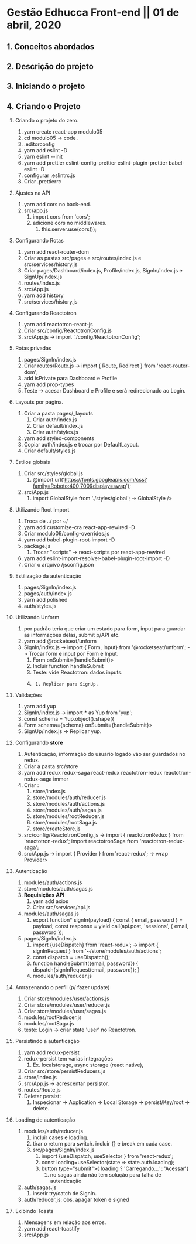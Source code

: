 # Gestão Edhucca Front-end || 01 de abril, 2020

##  1.  Conceitos abordados

##  2.  Descrição do projeto

##  3.  Iniciando o projeto

##  4.  Criando o Projeto

1.  Criando o projeto do zero.
    1.  yarn create react-app modulo05
    2.  cd modulo05 -> code .
    3.  .editorconfig
    4.  yarn add eslint -D
    5.  yarn eslint --init
    6.  yarn add prettier eslint-config-prettier eslint-plugin-prettier babel-eslint -D
    7.  configurar .eslintrc.js
    8.  Criar .prettierrc

2.  Ajustes na API
    1.  yarn add cors no back-end.
    2.  src/app.js
        1.  import cors from 'cors';
        2.  adicione cors no middlewares.
            1.  this.server.use(cors());

3.  Configurando Rotas
    1.  yarn add react-router-dom
    2.  Criar as pastas src/pages e src/routes/index.js e src/services/history.js
    3.  Criar pages/Dashboard/index.js, Profile/index.js, SignIn/index.js e SignUp/index.js
    4.  routes/index.js
    5.  src/App.js
    6.  yarn add history
    7.  src/services/history.js

4.  Configurando Reactotron
    1.  yarn add reactotron-react-js
    2.  Criar src/config/ReactotronConfig.js
    3.  src/App.js -> import './config/ReactotronConfig';

5.  Rotas privadas
    1.  pages/SignIn/index.js
    2.  Criar routes/Route.js -> import { Route, Redirect } from 'react-router-dom';
    3.  add isPrivate para Dashboard e Profile
    4.  yarn add prop-types
    5.  Teste -> acesar Dashboard e Profile e será redirecionado ao Login.

6.  Layouts por página.
    1.  Criar a pasta pages/_layouts
        1.  Criar auth/index.js
        2.  Criar default/index.js
        3.  Criar auth/styles.js
    2.  yarn add styled-components
    3.  Copiar auth/index.js e trocar por DefaultLayout.
    4.  Criar default/styles.js

7.  Estilos globais
    1.  Criar src/styles/global.js
        1.  @import url('https://fonts.googleapis.com/css?family=Roboto:400,700&display=swap');
    2.  src/App.js
        1.  import GlobalStyle from './styles/global'; -> GlobalStyle />

8.  Utilizando Root Import
    1.  Troca de ../ por ~/
    2.  yarn add customize-cra react-app-rewired -D
    3.  Criar modulo09/config-overrides.js
    4.  yarn add babel-plugin-root-import -D
    5.  package.js
        1.  Trocar "scripts" -> react-scripts por react-app-rewired
    6.  yarn add eslint-import-resolver-babel-plugin-root-import -D
    7.  Criar o arquivo /jsconfig.json

9.  Estilização da autenticação
    1.  pages/SignIn/index.js
    2.  pages/auth/index.js
    3.  yarn add polished
    4.  auth/styles.js

10. Utilizando Unform
    1.  por padrão teria que criar um estado para form, input para guardar as informações delas, submit p/API etc.
    2.  yarn add @rocketseat/unform
    3.  SignIn/index.js -> import { Form, Input} from '@rocketseat/unform'; -> Trocar form e input por Form e Input.
        1.  Form onSubmit={handleSubmit}>
        2.  Incluir function handleSubmit
        3.  Teste: vide Reactotron: dados inputs.
        4.  	1. Replicar para SignUp.

11. Validações
    1.  yarn add yup
    2.  SignIn/index.js -> import * as Yup from 'yup';
    3.  const schema = Yup.object().shape({
    4.  Form schema={schema} onSubmit={handleSubmit}>
    5.  SignUp/index.js -> Replicar yup.

12. Configurando **store**
    1.  Autenticação, informação do usuario logado vão ser guardados no redux.
    2.  Criar a pasta src/store
    3.  yarn add redux redux-saga react-redux reactotron-redux reactotron-redux-saga immer
    4.  Criar :
          1. store/index.js
          2. store/modules/auth/reducer.js
          3. store/modules/auth/actions.js
          4. store/modules/auth/sagas.js
          5. store/modules/rootReducer.js
          6. store/modules/rootSaga.js
          7. store/createStore.js
    5.  src/config/ReactotronConfig.js -> import { reactotronRedux } from 'reactotron-redux';
import reactotronSaga from 'reactotron-redux-saga';
    6.  src/App.js -> import { Provider } from 'react-redux'; -> wrap Provider>

13. Autenticação
    1.  modules/auth/actions.js
    2.  store/modules/auth/sagas.js
    3.  **Requisições API**
        1.  yarn add axios
        2.  Criar src/services/api.js
    4.  modules/auth/sagas.js
        1.  export function* signIn(payload) {
              const { email, password } = payload;
              const response = yield call(api.post, 'sessions', {
                email,
                password
              });
    5.  pages/SignIn/index.js
        1.  import {useDispatch} from 'react-redux'; -> import { signInRequest } from '~/store/modules/auth/actions';
        2.  const dispatch = useDispatch();
        3.  function handleSubmit({email, password}) {
              dispatch(signInRequest(email, password));
            }
        4.  modules/auth/reducer.js

14. Amrazenando o perfil (p/ fazer update)
    1.  Criar store/modules/user/actions.js
    2.  Criar store/modules/user/reducer.js
    3.  Criar store/modules/user/sagas.js
    4.  modules/rootReducer.js
    5.  modules/rootSaga.js
    6.  teste: Login -> criar state 'user' no Reactotron.

15. Persistindo a autenticação
    1.  yarn add redux-persist
    2.  redux-persist tem varias integrações
      	1. Ex. localstorage, async storage (react native),
    3.  Criar src/store/persistReducers.js
    4.  store/index.js
    5.  src/App.js -> acrescentar persistor.
    6.  routes/Route.js
    7.  Deletar persist:
        1. Inspecionar -> Application -> Local Storage -> persist/Key/root -> delete.

16. Loading de autenticação
    1.  modules/auth/reducer.js
        1.  incluir cases e loading.
        2.  tirar o return para switch. incluir {} e break em cada case.
        3.  src/pages/SIgnIn/index.js
            1.  import {useDispatch, useSelector } from 'react-redux';
            2.  const loading=useSelector(state => state.auth.loading);
            3.  button type="submit">{ loading ? 'Carregando...' : 'Acessar'}
                1.  no sagas ainda não tem solução para falha de autenticação
    2.  auth/sagas.js
        1.  inserir try/catch de SignIn.
    3.  auth/reducer.js: obs. apagar token e signed

17. Exibindo Toasts
    1.  Mensagens em relação aos erros.
    2.  yarn add react-toastify
    3.  src/App.js
